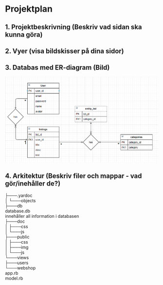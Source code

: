 # Projektplan

## 1. Projektbeskrivning (Beskriv vad sidan ska kunna göra)
## 2. Vyer (visa bildskisser på dina sidor)
## 3. Databas med ER-diagram (Bild)

![ER-diagram](er-diagram.PNG)

## 4. Arkitektur (Beskriv filer och mappar - vad gör/inehåller de?)
├───.yardoc\
│   └───objects\
├───db\
    database.db\
        innehåller all information i databasen\
├───doc\
│   ├───css\
│   └───js\
├───public\
│   ├───css\
│   ├───img\
│   └───js\
└───views\
    ├───users\
    └───webshop\
app.rb\
model.rb
